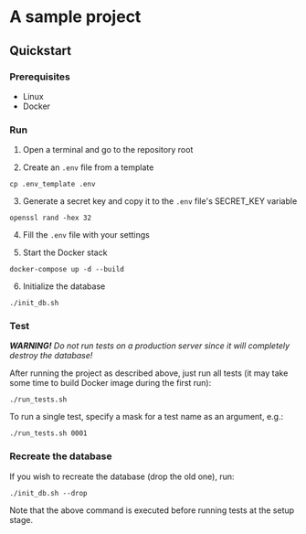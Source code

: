 # A sample project

## Quickstart

### Prerequisites

* Linux
* Docker

### Run

1. Open a terminal and go to the repository root

2. Create an `.env` file from a template
```
cp .env_template .env
```

3. Generate a secret key and copy it to the `.env` file's SECRET_KEY variable
```
openssl rand -hex 32
```

4. Fill the `.env` file with your settings

5. Start the Docker stack
```
docker-compose up -d --build
```

6. Initialize the database
```
./init_db.sh
```


### Test

_**WARNING!** Do not run tests on a production server since it will completely destroy the database!_

After running the project as described above, just run all tests (it may take some time to build Docker image during the first run):

```
./run_tests.sh
```

To run a single test, specify a mask for a test name as an argument, e.g.:
```
./run_tests.sh 0001
```

### Recreate the database

If you wish to recreate the database (drop the old one), run:
```
./init_db.sh --drop
```

Note that the above command is executed before running tests at the setup stage.
